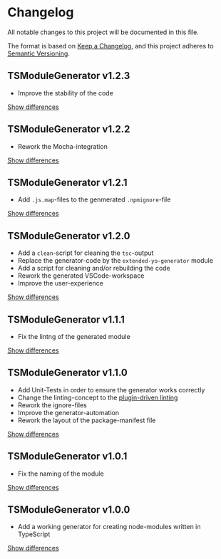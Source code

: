 # Changelog
All notable changes to this project will be documented in this file.

The format is based on [Keep a Changelog](https://keepachangelog.com/en/1.0.0/),
and this project adheres to [Semantic Versioning](https://semver.org/spec/v2.0.0.html).

## TSModuleGenerator v1.2.3
  - Improve the stability of the code

[Show differences](https://github.com/manuth/TSModuleGenerator/compare/v1.2.2...v1.2.3)

## TSModuleGenerator v1.2.2
  - Rework the Mocha-integration

[Show differences](https://github.com/manuth/TSModuleGenerator/compare/v1.2.1...v1.2.2)

## TSModuleGenerator v1.2.1
  - Add `.js.map`-files to the genmerated `.npmignore`-file

[Show differences](https://github.com/manuth/TSModuleGenerator/compare/v1.2.0...v1.2.1)

## TSModuleGenerator v1.2.0
  - Add a `clean`-script for cleaning the `tsc`-output
  - Replace the generator-code by the `extended-yo-generator` module
  - Add a script for cleaning and/or rebuilding the code
  - Rework the generated VSCode-workspace
  - Improve the user-experience

[Show differences](https://github.com/manuth/TSModuleGenerator/compare/v1.1.1...v1.2.0)

## TSModuleGenerator v1.1.1
  - Fix the lintng of the generated module

[Show differences](https://github.com/manuth/TSModuleGenerator/compare/v1.1.0...v1.1.1)

## TSModuleGenerator v1.1.0
  - Add Unit-Tests in order to ensure the generator works correctly
  - Change the linting-concept to the [plugin-driven linting](https://www.npmjs.com/package/typescript-tslint-plugin)
  - Rework the ignore-files
  - Improve the generator-automation
  - Rework the layout of the package-manifest file

[Show differences](https://github.com/manuth/TSModuleGenerator/compare/v1.0.1...v1.1.0)

## TSModuleGenerator v1.0.1
  - Fix the naming of the module

[Show differences](https://github.com/manuth/TSModuleGenerator/compare/v1.0.0...v1.0.1)

## TSModuleGenerator v1.0.0
  - Add a working generator for creating node-modules written in TypeScript

[Show differences](https://github.com/manuth/TSModuleGenerator/compare/f155752d6be5ae3669b1f7bdbbcd7c7e6f3f6b2a...v1.0.0)